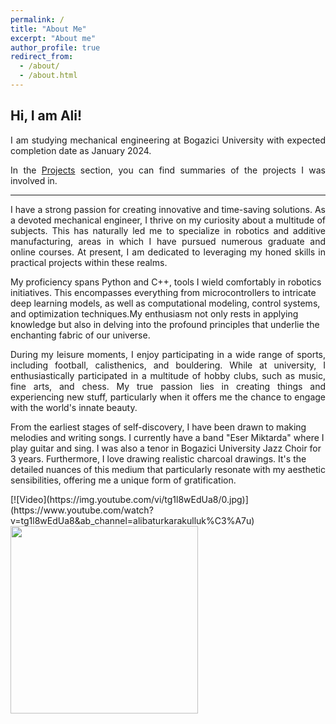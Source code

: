 ```yaml
---
permalink: /
title: "About Me"
excerpt: "About me"
author_profile: true
redirect_from:
  - /about/
  - /about.html
---
```


Hi, I am Ali!
------

<p align="justify">
I am studying mechanical engineering at Bogazici University with expected completion date as January 2024.
</p>

<p align="justify">
In the <A HREF="/projects/">Projects</A> section, you can find summaries of the projects I was involved in.
</p>

---

<p align="justify">
I have a strong passion for creating innovative and time-saving solutions. As a devoted mechanical engineer, I thrive on my curiosity about a multitude of subjects. This has naturally led me to specialize in robotics and additive manufacturing, areas in which I have pursued numerous graduate and online courses. At present, I am dedicated to leveraging my honed skills in practical projects within these realms.

My proficiency spans Python and C++, tools I wield comfortably in robotics initiatives. This encompasses everything from microcontrollers to intricate deep learning models, as well as computational modeling, control systems, and optimization techniques.My enthusiasm not only rests in applying knowledge but also in delving into the profound principles that underlie the enchanting fabric of our universe.
</p>

<p align="justify">
During my leisure moments, I enjoy participating in a wide range of sports, including football, calisthenics, and bouldering. While at university, I enthusiastically participated in a multitude of hobby clubs, such as music, fine arts, and chess. My true passion lies in creating things and experiencing new stuff, particularly when it offers me the chance to engage with the world's innate beauty.

From the earliest stages of self-discovery, I have been drawn to making melodies and writing songs. I currently have a band "Eser Miktarda" where I play guitar and sing. I was also a tenor in Bogazici University Jazz Choir for 3 years. Furthermore, I love drawing realistic charcoal drawings. It's the detailed nuances of this medium that particularly resonate with my aesthetic sensibilities, offering me a unique form of gratification.
</p>
[![Video](https://img.youtube.com/vi/tg1l8wEdUa8/0.jpg)](https://www.youtube.com/watch?v=tg1l8wEdUa8&ab_channel=alibaturkarakulluk%C3%A7u)


<img src="https://github.com/ChazzKemal/ChazzKemal.github.io/assets/71472091/aa4e9677-8fc3-4a5b-98b0-bdaf827b9b24" width="300">


